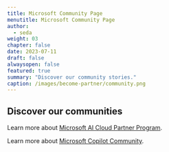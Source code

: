 ```yaml
---
title: Microsoft Community Page
menutitle: Microsoft Community Page
author: 
  - seda
weight: 03
chapter: false
date: 2023-07-11
draft: false
alwaysopen: false
featured: true
summary: "Discover our community stories."
caption: /images/become-partner/community.png
---
```


## Discover our communities
Learn more about [<u>Microsoft AI Cloud Partner Program</u>](https://www.linkedin.com/showcase/microsoft-cloud-partner-program/).

Learn more about [<u>Microsoft Copilot Community</u>](https://www.linkedin.com/groups/14286334/?highlightedUpdateUrn=urn%3Ali%3AgroupPost%3A14286334-7087270454058512384&q=highlightedFeedForGroups).
